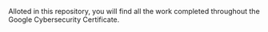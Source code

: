 Alloted in this repository, you will find all the work completed throughout the Google Cybersecurity Certificate.
